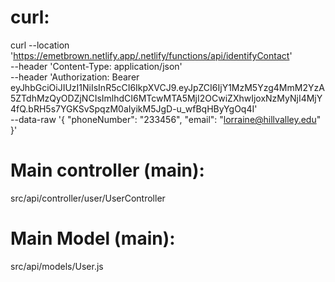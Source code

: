 # curl: 
curl --location 'https://emetbrown.netlify.app/.netlify/functions/api/identifyContact' \
--header 'Content-Type: application/json' \
--header 'Authorization: Bearer eyJhbGciOiJIUzI1NiIsInR5cCI6IkpXVCJ9.eyJpZCI6IjY1MzM5Yzg4MmM2YzA5ZTdhMzQyODZjNCIsImlhdCI6MTcwMTA5MjI2OCwiZXhwIjoxNzMyNjI4MjY4fQ.bRH5s7YGKSvSpqzM0aIyikM5JgD-u_wfBqHByYgOq4I' \
--data-raw '{
    "phoneNumber": "233456",
    "email": "lorraine@hillvalley.edu"
}'

# Main controller (main): 
src/api/controller/user/UserController
# Main Model (main): 
src/api/models/User.js
